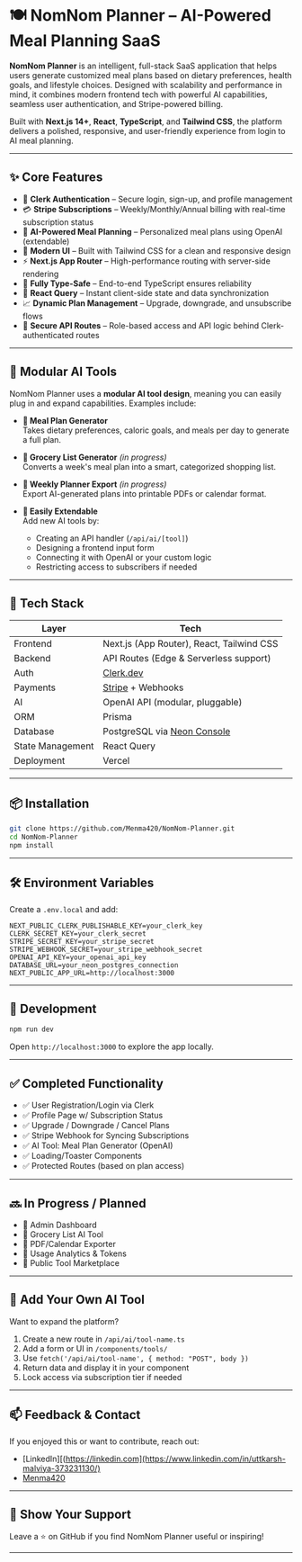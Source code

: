 # 🍽️ NomNom Planner – AI-Powered Meal Planning SaaS

**NomNom Planner** is an intelligent, full-stack SaaS application that helps users generate customized meal plans based on dietary preferences, health goals, and lifestyle choices. Designed with scalability and performance in mind, it combines modern frontend tech with powerful AI capabilities, seamless user authentication, and Stripe-powered billing.

Built with **Next.js 14+**, **React**, **TypeScript**, and **Tailwind CSS**, the platform delivers a polished, responsive, and user-friendly experience from login to AI meal planning.

---

## ✨ Core Features

- 🔐 **Clerk Authentication** – Secure login, sign-up, and profile management
- 💳 **Stripe Subscriptions** – Weekly/Monthly/Annual billing with real-time subscription status
- 🧠 **AI-Powered Meal Planning** – Personalized meal plans using OpenAI (extendable)
- 🎨 **Modern UI** – Built with Tailwind CSS for a clean and responsive design
- ⚡ **Next.js App Router** – High-performance routing with server-side rendering
- 🧭 **Fully Type-Safe** – End-to-end TypeScript ensures reliability
- 📡 **React Query** – Instant client-side state and data synchronization
- 📈 **Dynamic Plan Management** – Upgrade, downgrade, and unsubscribe flows
- 🔧 **Secure API Routes** – Role-based access and API logic behind Clerk-authenticated routes

---

## 🧠 Modular AI Tools

NomNom Planner uses a **modular AI tool design**, meaning you can easily plug in and expand capabilities. Examples include:

- **🍱 Meal Plan Generator**  
  Takes dietary preferences, caloric goals, and meals per day to generate a full plan.

- **🛒 Grocery List Generator** *(in progress)*  
  Converts a week's meal plan into a smart, categorized shopping list.

- **📆 Weekly Planner Export** *(in progress)*  
  Export AI-generated plans into printable PDFs or calendar format.

- **🧩 Easily Extendable**  
  Add new AI tools by:
  - Creating an API handler (`/api/ai/[tool]`)
  - Designing a frontend input form
  - Connecting it with OpenAI or your custom logic
  - Restricting access to subscribers if needed

---

## 🔧 Tech Stack

| Layer | Tech |
|------|------|
| Frontend | Next.js (App Router), React, Tailwind CSS |
| Backend | API Routes (Edge & Serverless support) |
| Auth | [Clerk.dev](https://clerk.dev) |
| Payments | [Stripe](https://stripe.com) + Webhooks |
| AI | OpenAI API (modular, pluggable) |
| ORM | Prisma |
| Database | PostgreSQL via [Neon Console](https://neon.tech) |
| State Management | React Query |
| Deployment | Vercel |

---

## 📦 Installation

```bash
git clone https://github.com/Menma420/NomNom-Planner.git
cd NomNom-Planner
npm install
```

---

## 🛠️ Environment Variables

Create a `.env.local` and add:

```env
NEXT_PUBLIC_CLERK_PUBLISHABLE_KEY=your_clerk_key
CLERK_SECRET_KEY=your_clerk_secret
STRIPE_SECRET_KEY=your_stripe_secret
STRIPE_WEBHOOK_SECRET=your_stripe_webhook_secret
OPENAI_API_KEY=your_openai_api_key
DATABASE_URL=your_neon_postgres_connection
NEXT_PUBLIC_APP_URL=http://localhost:3000
```

---

## 🧪 Development

```bash
npm run dev
```

Open `http://localhost:3000` to explore the app locally.

---

## ✅ Completed Functionality

- ✅ User Registration/Login via Clerk
- ✅ Profile Page w/ Subscription Status
- ✅ Upgrade / Downgrade / Cancel Plans
- ✅ Stripe Webhook for Syncing Subscriptions
- ✅ AI Tool: Meal Plan Generator (OpenAI)
- ✅ Loading/Toaster Components
- ✅ Protected Routes (based on plan access)

---

## 🔜 In Progress / Planned

- 🚧 Admin Dashboard
- 🚧 Grocery List AI Tool
- 🚧 PDF/Calendar Exporter
- 🚧 Usage Analytics & Tokens
- 🚧 Public Tool Marketplace

---

## 🧠 Add Your Own AI Tool

Want to expand the platform?

1. Create a new route in `/api/ai/tool-name.ts`
2. Add a form or UI in `/components/tools/`
3. Use `fetch('/api/ai/tool-name', { method: "POST", body })`
4. Return data and display it in your component
5. Lock access via subscription tier if needed

---

## 📫 Feedback & Contact

If you enjoyed this or want to contribute, reach out:

- [LinkedIn][(https://linkedin.com](https://www.linkedin.com/in/uttkarsh-malviya-373231130/)
- [Menma420](https://github.com/Menma420)

---

## 🌟 Show Your Support

Leave a ⭐ on GitHub if you find NomNom Planner useful or inspiring!

---

